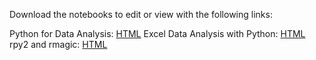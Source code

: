 Download the notebooks to edit or view with the following links:

Python for Data Analysis: <a href="http://nbviewer.ipython.org/github/aschleg/IPython_Notebooks/blob/master/Python%20for%20Data%20Analysis.ipynb">HTML</a>
Excel Data Analysis with Python: <a href="http://nbviewer.ipython.org/github/aschleg/IPython_Notebooks/blob/master/Python-Excel%20Data%20Analysis.ipynb">HTML</a>
rpy2 and rmagic: <a href="https://github.com/aschleg/IPython_Notebooks/blob/master/Working%20with%20rpy2%20and%20rmagic.ipynb">HTML</a>
